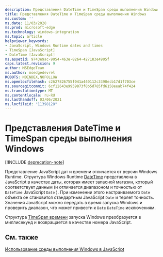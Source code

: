 ```yaml
---
description: Представления DateTime и TimeSpan среды выполнения Windows
title: Представления DateTime и TimeSpan среды выполнения Windows
ms.custom: ''
ms.date: 11/03/2020
ms.prod: microsoft-edge
ms.technology: windows-integration
ms.topic: article
helpviewer_keywords:
- JavaScript, Windows Runtime dates and times
- TimeSpan [JavaScript]
- DateTime [JavaScript]
ms.assetid: 9743e9ac-9054-463e-8264-427183e4905f
caps.latest.revision: 9
author: MSEdgeTeam
ms.author: msedgedevrel
ROBOTS: NOINDEX,NOFOLLOW
ms.openlocfilehash: c2627826755f041a440112c3390ecb17d1f703ce
ms.sourcegitcommit: 6cf12643e9959873f8b5d785fd6158eeab74f424
ms.translationtype: MT
ms.contentlocale: ru-RU
ms.lasthandoff: 03/06/2021
ms.locfileid: "11398128"
---
```

# <a name="windows-runtime-datetime-and-timespan-representations"></a>Представления DateTime и TimeSpan среды выполнения Windows  

[!INCLUDE [deprecation-note](../includes/legacy-edge-note.md)]  

Представление JavaScript дат и времени отличается от версии Windows Runtime.  Структура Windows Runtime [DateTime][UwpWindowsFoundationDatetime] представлена в [][MDNDate] JavaScript в качестве даты, которая имеет запасной магазин, который соответствует данным \(и отличается диапазоном и точностью от `DateTime` JavaScript `Date` \).  При изменении этого настраиваемого `Date` объекта он становится стандартным JavaScript `Date` и теряет точность.  Значения JavaScript можно передать в время запуска Windows и проверить диапазон, что может привести к `Date` `DateTime` исключениям.  

Структура [TimeSpan времени][UwpWindowsFoundationTimespan] запуска Windows преобразуется в миллисекунд и возвращается в качестве номера JavaScript.  

## <a name="see-also"></a>См. также  

[Использование среды выполнения Windows в JavaScript][WindowsRuntimeJavascript]  

<!-- links -->  

[WindowsRuntimeJavascript]: ./using-the-windows-runtime-in-javascript.md "Использование времени запуска Windows в JavaScript | Документы Майкрософт"  

[UwpWindowsFoundationDatetime]: /uwp/api/Windows.Foundation.DateTime "Структурировать DateTime | Документы Майкрософт"  
[UwpWindowsFoundationTimespan]: /uwp/api/windows.foundation.timespan "Структурная | Документы Майкрософт"  

[MDNDate]: https://developer.mozilla.org/docs/Web/JavaScript/Reference/Global_Objects/Date "Дата | MDN"  
